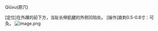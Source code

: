 Qiūxu(原穴)

[定位]在外踝的前下方，当趾长伸肌腱的外侧凹陷处。 
[操作]直刺0.5-0.8寸：可灸。
![image.png](https://picgo18719498306.oss-cn-guangzhou.aliyuncs.com/20250424003449890.png)
